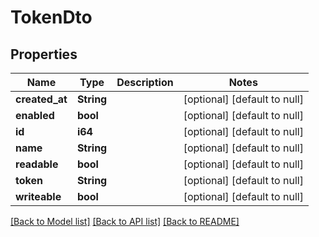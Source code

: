 # TokenDto

## Properties
Name | Type | Description | Notes
------------ | ------------- | ------------- | -------------
**created_at** | **String** |  | [optional] [default to null]
**enabled** | **bool** |  | [optional] [default to null]
**id** | **i64** |  | [optional] [default to null]
**name** | **String** |  | [optional] [default to null]
**readable** | **bool** |  | [optional] [default to null]
**token** | **String** |  | [optional] [default to null]
**writeable** | **bool** |  | [optional] [default to null]

[[Back to Model list]](../README.md#documentation-for-models) [[Back to API list]](../README.md#documentation-for-api-endpoints) [[Back to README]](../README.md)


